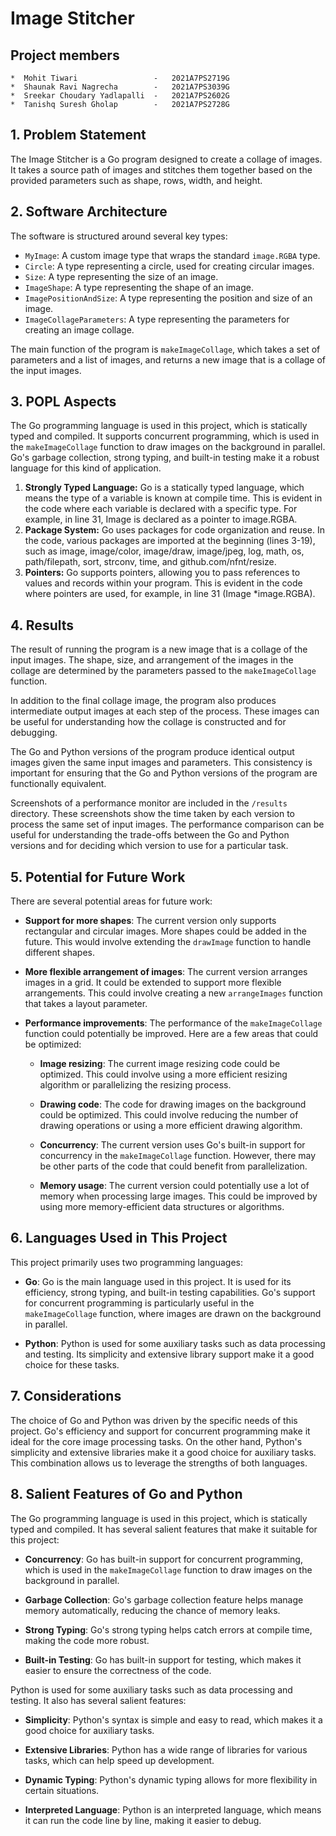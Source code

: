 # Image Stitcher
## **Project members**
    *  Mohit Tiwari                 -   2021A7PS2719G 
    *  Shaunak Ravi Nagrecha        -   2021A7PS3039G
    *  Sreekar Choudary Yadlapalli  -   2021A7PS2602G
    *  Tanishq Suresh Gholap        -   2021A7PS2728G
## 1. Problem Statement
The Image Stitcher is a Go program designed to create a collage of images. It takes a source path of images and stitches them together based on the provided parameters such as shape, rows, width, and height.

## 2. Software Architecture
The software is structured around several key types:

- `MyImage`: A custom image type that wraps the standard `image.RGBA` type.
- `Circle`: A type representing a circle, used for creating circular images.
- `Size`: A type representing the size of an image.
- `ImageShape`: A type representing the shape of an image.
- `ImagePositionAndSize`: A type representing the position and size of an image.
- `ImageCollageParameters`: A type representing the parameters for creating an image collage.

The main function of the program is `makeImageCollage`, which takes a set of parameters and a list of images, and returns a new image that is a collage of the input images.

## 3. POPL Aspects
The Go programming language is used in this project, which is statically typed and compiled. It supports concurrent programming, which is used in the `makeImageCollage` function to draw images on the background in parallel. Go's garbage collection, strong typing, and built-in testing make it a robust language for this kind of application.

1. **Strongly Typed Language:** Go is a statically typed language, which means the type of a variable is known at compile time. This is evident in the code where each variable is declared with a specific type. For example, in line 31, Image is declared as a pointer to image.RGBA.
2. **Package System:** Go uses packages for code organization and reuse. In the code, various packages are imported at the beginning (lines 3-19), such as image, image/color, image/draw, image/jpeg, log, math, os, path/filepath, sort, strconv, time, and github.com/nfnt/resize.
3. **Pointers:** Go supports pointers, allowing you to pass references to values and records within your program. This is evident in the code where pointers are used, for example, in line 31 (Image *image.RGBA).

## 4. Results

The result of running the program is a new image that is a collage of the input images. The shape, size, and arrangement of the images in the collage are determined by the parameters passed to the `makeImageCollage` function. 

In addition to the final collage image, the program also produces intermediate output images at each step of the process. These images can be useful for understanding how the collage is constructed and for debugging.

The Go and Python versions of the program produce identical output images given the same input images and parameters. This consistency is important for ensuring that the Go and Python versions of the program are functionally equivalent.

Screenshots of a performance monitor are included in the `/results` directory. These screenshots show the time taken by each version to process the same set of input images. The performance comparison can be useful for understanding the trade-offs between the Go and Python versions and for deciding which version to use for a particular task.

## 5. Potential for Future Work

There are several potential areas for future work:

- **Support for more shapes**: The current version only supports rectangular and circular images. More shapes could be added in the future. This would involve extending the `drawImage` function to handle different shapes.

- **More flexible arrangement of images**: The current version arranges images in a grid. It could be extended to support more flexible arrangements. This could involve creating a new `arrangeImages` function that takes a layout parameter.

- **Performance improvements**: The performance of the `makeImageCollage` function could potentially be improved. Here are a few areas that could be optimized:

  - **Image resizing**: The current image resizing code could be optimized. This could involve using a more efficient resizing algorithm or parallelizing the resizing process.

  - **Drawing code**: The code for drawing images on the background could be optimized. This could involve reducing the number of drawing operations or using a more efficient drawing algorithm.

  - **Concurrency**: The current version uses Go's built-in support for concurrency in the `makeImageCollage` function. However, there may be other parts of the code that could benefit from parallelization.

  - **Memory usage**: The current version could potentially use a lot of memory when processing large images. This could be improved by using more memory-efficient data structures or algorithms.

## 6. Languages Used in This Project

This project primarily uses two programming languages:

- **Go**: Go is the main language used in this project. It is used for its efficiency, strong typing, and built-in testing capabilities. Go's support for concurrent programming is particularly useful in the `makeImageCollage` function, where images are drawn on the background in parallel.

- **Python**: Python is used for some auxiliary tasks such as data processing and testing. Its simplicity and extensive library support make it a good choice for these tasks.

## 7. Considerations

The choice of Go and Python was driven by the specific needs of this project. Go's efficiency and support for concurrent programming make it ideal for the core image processing tasks. On the other hand, Python's simplicity and extensive libraries make it a good choice for auxiliary tasks. This combination allows us to leverage the strengths of both languages.

## 8. Salient Features of Go and Python

The Go programming language is used in this project, which is statically typed and compiled. It has several salient features that make it suitable for this project:

- **Concurrency**: Go has built-in support for concurrent programming, which is used in the `makeImageCollage` function to draw images on the background in parallel.

- **Garbage Collection**: Go's garbage collection feature helps manage memory automatically, reducing the chance of memory leaks.

- **Strong Typing**: Go's strong typing helps catch errors at compile time, making the code more robust.

- **Built-in Testing**: Go has built-in support for testing, which makes it easier to ensure the correctness of the code.

Python is used for some auxiliary tasks such as data processing and testing. It also has several salient features:

- **Simplicity**: Python's syntax is simple and easy to read, which makes it a good choice for auxiliary tasks.

- **Extensive Libraries**: Python has a wide range of libraries for various tasks, which can help speed up development.

- **Dynamic Typing**: Python's dynamic typing allows for more flexibility in certain situations.

- **Interpreted Language**: Python is an interpreted language, which means it can run the code line by line, making it easier to debug.